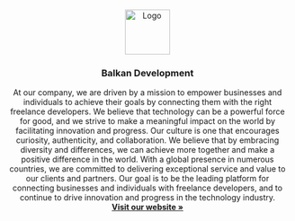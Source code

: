 <br />
<p align="center">
  <a href="https://github.com/BalkanDev">
    <img src="https://balkan-dev.com/slike/logo.png" alt="Logo" width="80" height="80">
  </a>
  <h3 align="center">Balkan Development </h3>
  <p align="center">
    At our company, we are driven by a mission to empower businesses and individuals to achieve their goals by connecting them with the right freelance developers. We believe that technology can be a powerful force for good, and we strive to make a meaningful impact on the world by facilitating innovation and progress. Our culture is one that encourages curiosity, authenticity, and collaboration. We believe that by embracing diversity and differences, we can achieve more together and make a positive difference in the world. With a global presence in numerous countries, we are committed to delivering exceptional service and value to our clients and partners. Our goal is to be the leading platform for connecting businesses and individuals with freelance developers, and to continue to drive innovation and progress in the technology industry.
    <br />
    <a href="https://balkan-dev.com"><strong>Visit our website »</strong></a>
    <br />
    <br />
  </p>
</p>
